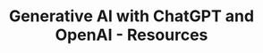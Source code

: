 ---
layout: resources
title: Generative AI with ChatGPT and OpenAI - Resources
permalink: resources-generative-ai-openai
resources:
  - title: Download PDF - Slides
    description: Download the slides and have them ready.
    url: 'https://in28minutes.com/downloads/23-generative-ai-with-chatgpt-openai/01-in28minutes-presentation-generative-ai-with-chatgpt-openai.pdf'
  - title: Download Code Examples
    description: Download and have this ready. We will use the code examples during the course.
    url: 'https://in28minutes.com/downloads/23-generative-ai-with-chatgpt-openai/downloads.zip'
  - title: LinkedIn Newsletter
    description: Read in28minutes Newsletter. Published on LinkedIn.
    icon: lni-linkedin
    url: 'https://www.linkedin.com/newsletters/6978624731038023681/'
---